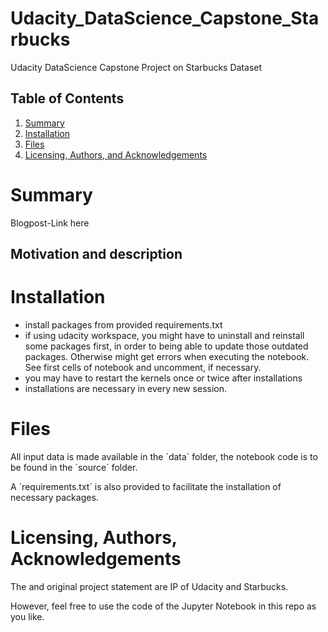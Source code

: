 # Udacity_DataScience_Capstone_Starbucks
Udacity DataScience Capstone Project on Starbucks Dataset


## Table of Contents
1. [Summary](#summary)
2. [Installation](#installation)
3. [Files](#files)
4. [Licensing, Authors, and Acknowledgements](#licensing)


# Summary <a name="summary"></a>
Blogpost-Link here


## Motivation and description


# Installation <a name="installation"></a>
- install packages from provided requirements.txt
- if using udacity workspace, you might have to uninstall and reinstall some packages first, in order to being able to update those outdated packages. Otherwise might get errors when executing the notebook. See first cells of notebook and uncomment, if necessary.
- you may have to restart the kernels once or twice after installations
- installations are necessary in every new session.


# Files <a name=files></a>
All input data is made available in the ´data´ folder, the notebook code is to be found in the ´source´ folder.

A ´requirements.txt´ is also provided to facilitate the installation of necessary packages.

# Licensing, Authors, Acknowledgements<a name="licensing"></a>
The and original project statement are IP of Udacity and Starbucks. 

However, feel free to use the code of the Jupyter Notebook in this repo as you like.
